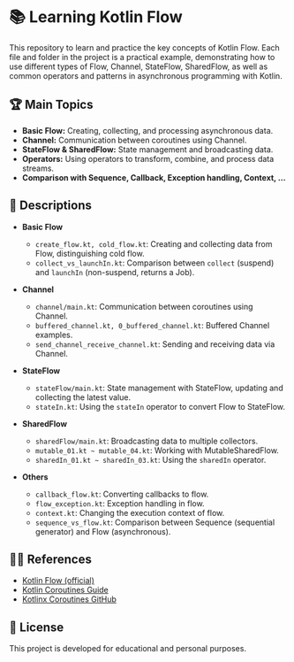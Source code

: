 # 📚 Learning Kotlin Flow 

This repository to learn and practice the key concepts of Kotlin Flow. Each file and folder in the project is a practical example, demonstrating how to use different types of Flow, Channel, StateFlow, SharedFlow, as well as common operators and patterns in asynchronous programming with Kotlin.

## 🏆 Main Topics

- **Basic Flow:** Creating, collecting, and processing asynchronous data.
- **Channel:** Communication between coroutines using Channel.
- **StateFlow & SharedFlow:** State management and broadcasting data.
- **Operators:** Using operators to transform, combine, and process data streams.
- **Comparison with Sequence, Callback, Exception handling, Context, ...**

## 📝 Descriptions

- **Basic Flow**
  - `create_flow.kt, cold_flow.kt`: Creating and collecting data from Flow, distinguishing cold flow.
  - `collect_vs_launchIn.kt`: Comparison between `collect` (suspend) and `launchIn` (non-suspend, returns a Job).

- **Channel**
    - `channel/main.kt`: Communication between coroutines using Channel.
    - `buffered_channel.kt, 0_buffered_channel.kt`: Buffered Channel examples.
    - `send_channel_receive_channel.kt`: Sending and receiving data via Channel.

- **StateFlow**
    - `stateFlow/main.kt`: State management with StateFlow, updating and collecting the latest value.
    - `stateIn.kt`: Using the `stateIn` operator to convert Flow to StateFlow.

- **SharedFlow**
    - `sharedFlow/main.kt`: Broadcasting data to multiple collectors.
    - `mutable_01.kt ~ mutable_04.kt`: Working with MutableSharedFlow.
    - `sharedIn_01.kt ~ sharedIn_03.kt`: Using the `sharedIn` operator.

- **Others**
    - `callback_flow.kt`: Converting callbacks to flow.
    - `flow_exception.kt`: Exception handling in flow.
    - `context.kt`: Changing the execution context of flow.
    - `sequence_vs_flow.kt`: Comparison between Sequence (sequential generator) and Flow (asynchronous).

## 🧑‍🏫 References

- [Kotlin Flow (official)](https://kotlinlang.org/docs/flow.html)
- [Kotlin Coroutines Guide](https://kotlinlang.org/docs/coroutines-guide.html)
- [Kotlinx Coroutines GitHub](https://github.com/Kotlin/kotlinx.coroutines)

## 📝 License
This project is developed for educational and personal purposes.
